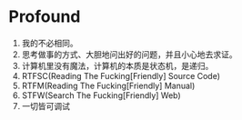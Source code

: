 # Profound

1. 我的不必相同。
1. 思考做事的方式、大胆地问出好的问题，并且小心地去求证。
1. 计算机里没有魔法，计算机的本质是状态机，是递归。
1. RTFSC(Reading The Fucking\[Friendly\] Source Code)
1. RTFM(Reading The Fucking\[Friendly\] Manual)
1. STFW(Search The Fucking\[Friendly\] Web)
1. 一切皆可调试
